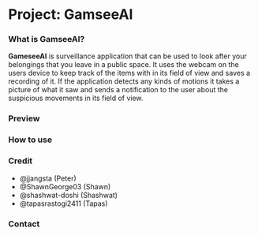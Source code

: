 






# Project: GamseeAI

### What is GamseeAI?

**GameseeAI** is surveillance application that can be used to look after your belongings that you leave in a public space. It uses the webcam on the users device to keep track of the items with in its field of view and saves a recording of it. If the application detects any kinds of motions it takes a picture of what it saw and sends a notification to the user about the suspicious movements in its field of view. 

### Preview

### How to use

### Credit
- @jjangsta (Peter)
- @ShawnGeorge03 (Shawn)
- @shashwat-doshi (Shashwat)
- @tapasrastogi2411 (Tapas)


### Contact


